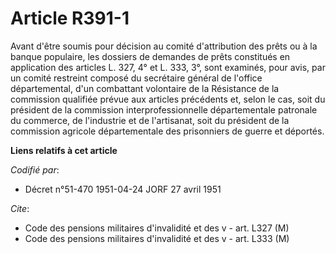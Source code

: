 # Article R391-1

Avant d'être soumis pour décision au comité d'attribution des prêts ou à la banque populaire, les dossiers de demandes de
prêts constitués en application des articles L. 327, 4° et L. 333, 3°, sont examinés, pour avis, par un comité restreint
composé du secrétaire général de l'office départemental, d'un combattant volontaire de la Résistance de la commission
qualifiée prévue aux articles précédents et, selon le cas, soit du président de la commission interprofessionnelle
départementale patronale du commerce, de l'industrie et de l'artisanat, soit du président de la commission agricole
départementale des prisonniers de guerre et déportés.

**Liens relatifs à cet article**

_Codifié par_:

  - Décret n°51-470 1951-04-24 JORF 27 avril 1951

_Cite_:

  - Code des pensions militaires d'invalidité et des v - art. L327 (M)
  - Code des pensions militaires d'invalidité et des v - art. L333 (M)
